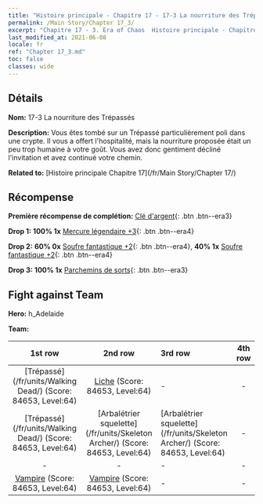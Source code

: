 ```yaml
---
title: "Histoire principale - Chapitre 17 - 17-3 La nourriture des Trépassés"
permalink: /Main Story/Chapter 17_3/
excerpt: "Chapitre 17 - 3. Era of Chaos  Histoire principale - Chapitre 17_3. 17-3 La nourriture des Trépassés"
last_modified_at: 2021-06-08
locale: fr
ref: "Chapter 17_3.md"
toc: false
classes: wide
---
```


## Détails

 **Nom:** 17-3 La nourriture des Trépassés

 **Description:** Vous êtes tombé sur un Trépassé particulièrement poli dans une crypte. Il vous a offert l'hospitalité, mais la nourriture proposée était un peu trop humaine à votre goût. Vous avez donc gentiment décliné l'invitation et avez continué votre chemin.

 **Related to:** [Histoire principale Chapitre 17](/fr/Main Story/Chapter 17/)

## Récompense

 **Première récompense de complétion:** [Clé d'argent](/ItemsFR/con_693/){: .btn .btn--era3}

 **Drop 1:** **100% 1x** [Mercure légendaire +3](/ItemsFR/mat_56/){: .btn .btn--era4}

 **Drop 2:** **60% 0x** [Soufre fantastique +2](/ItemsFR/mat_50/){: .btn .btn--era4}, **40% 1x** [Soufre fantastique +2](/ItemsFR/mat_50/){: .btn .btn--era4}

 **Drop 3:** **100% 1x** [Parchemins de sorts](/ItemsFR/con_694/){: .btn .btn--era3}


## Fight against Team
 **Hero:** h_Adelaide

 **Team:**


  | 1st row | 2nd row | 3rd row | 4th row |
  |:----:|:----:|:----|:----:|
  | [Trépassé](/fr/units/Walking Dead/) (Score: 84653, Level:64)  | [Liche](/fr/units/Lich/) (Score: 84653, Level:64)  | - | - |
  | [Trépassé](/fr/units/Walking Dead/) (Score: 84653, Level:64)  | [Arbalétrier squelette](/fr/units/Skeleton Archer/) (Score: 84653, Level:64)  | [Arbalétrier squelette](/fr/units/Skeleton Archer/) (Score: 84653, Level:64)  | - |
  | - | - | - | - |
  | [Vampire](/fr/units/Vampire/) (Score: 84653, Level:64)  | [Vampire](/fr/units/Vampire/) (Score: 84653, Level:64)  | - | - |


